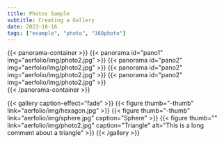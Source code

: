 ```yaml
---
title: Photos Sample
subtitle: Creating a Gallery
date: 2023-10-16
tags: ["example", "photo", "360photo"]
---
```


{{< panorama-container >}}
    {{< panorama id="pano1" img="aerfolio/img/photo2.jpg" >}}
    {{< panorama id="pano2" img="aerfolio/img/photo2.jpg" >}}
    {{< panorama id="pano2" img="aerfolio/img/photo2.jpg" >}}
    {{< panorama id="pano2" img="aerfolio/img/photo2.jpg" >}}  
{{< /panorama-container >}}


{{< gallery caption-effect="fade" >}}
  {{< figure thumb="-thumb" link="aerfolio/img/hexagon.jpg" >}}
  {{< figure thumb="-thumb" link="aerfolio/img/sphere.jpg" caption="Sphere" >}}
  {{< figure thumb="" link="aerfolio/img/photo2.jpg" caption="Triangle" alt="This is a long comment about a triangle" >}}
{{< /gallery >}}

